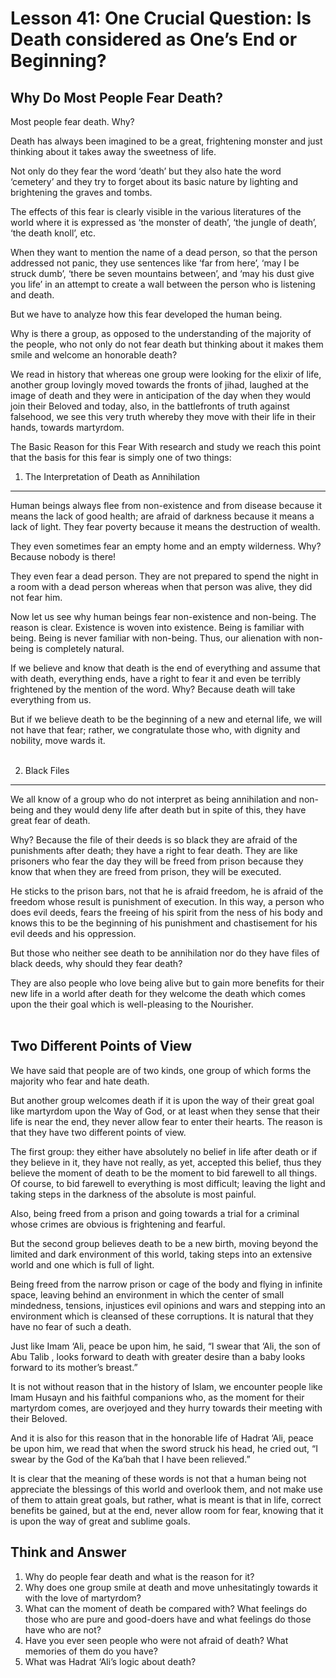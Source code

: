 Lesson 41: One Crucial Question: Is Death considered as One’s End or Beginning?
===============================================================================

Why Do Most People Fear Death?
------------------------------

Most people fear death. Why?

Death has always been imagined to be a great, frightening monster and
just thinking about it takes away the sweetness of life.

Not only do they fear the word ‘death’ but they also hate the word
‘cemetery’ and they try to forget about its basic nature by lighting and
brightening the graves and tombs.

The effects of this fear is clearly visible in the various literatures
of the world where it is expressed as ‘the monster of death’, ‘the
jungle of death’, ‘the death knoll’, etc.

When they want to mention the name of a dead person, so that the person
addressed not panic, they use sentences like ‘far from here’, ‘may I be
struck dumb’, ‘there be seven mountains between’, and ‘may his dust give
you life’ in an attempt to create a wall between the person who is
listening and death.

But we have to analyze how this fear developed the human being.

Why is there a group, as opposed to the understanding of the majority of
the people, who not only do not fear death but thinking about it makes
them smile and welcome an honorable death?

We read in history that whereas one group were looking for the elixir of
life, another group lovingly moved towards the fronts of jihad, laughed
at the image of death and they were in anticipation of the day when they
would join their Beloved and today, also, in the battlefronts of truth
against falsehood, we see this very truth whereby they move with their
life in their hands, towards martyrdom.

The Basic Reason for this Fear With research and study we reach this
point that the basis for this fear is simply one of two things:

1. The Interpretation of Death as Annihilation
----------------------------------------------

Human beings always flee from non-existence and from disease because it
means the lack of good health; are afraid of darkness because it means a
lack of light. They fear poverty because it means the destruction of
wealth.

They even sometimes fear an empty home and an empty wilderness. Why?
Because nobody is there!

They even fear a dead person. They are not prepared to spend the night
in a room with a dead person whereas when that person was alive, they
did not fear him.

Now let us see why human beings fear non-existence and non-being. The
reason is clear. Existence is woven into existence. Being is familiar
with being. Being is never familiar with non-being. Thus, our alienation
with non-being is completely natural.

If we believe and know that death is the end of everything and assume
that with death, everything ends, have a right to fear it and even be
terribly frightened by the mention of the word. Why? Because death will
take everything from us.

But if we believe death to be the beginning of a new and eternal life,
we will not have that fear; rather, we congratulate those who, with
dignity and nobility, move wards it.  
  

2. Black Files
--------------

We all know of a group who do not interpret as being annihilation and
non-being and they would deny life after death but in spite of this,
they have great fear of death.

Why? Because the file of their deeds is so black they are afraid of the
punishments after death; they have a right to fear death. They are like
prisoners who fear the day they will be freed from prison because they
know that when they are freed from prison, they will be executed.

He sticks to the prison bars, not that he is afraid freedom, he is
afraid of the freedom whose result is punishment of execution. In this
way, a person who does evil deeds, fears the freeing of his spirit from
the ness of his body and knows this to be the beginning of his
punishment and chastisement for his evil deeds and his oppression.

But those who neither see death to be annihilation nor do they have
files of black deeds, why should they fear death?

They are also people who love being alive but to gain more benefits for
their new life in a world after death for they welcome the death which
comes upon the their goal which is well-pleasing to the Nourisher.  
  

Two Different Points of View
----------------------------

We have said that people are of two kinds, one group of which forms the
majority who fear and hate death.

But another group welcomes death if it is upon the way of their great
goal like martyrdom upon the Way of God, or at least when they sense
that their life is near the end, they never allow fear to enter their
hearts. The reason is that they have two different points of view.

The first group: they either have absolutely no belief in life after
death or if they believe in it, they have not really, as yet, accepted
this belief, thus they believe the moment of death to be the moment to
bid farewell to all things. Of course, to bid farewell to everything is
most difficult; leaving the light and taking steps in the darkness of
the absolute is most painful.

Also, being freed from a prison and going towards a trial for a criminal
whose crimes are obvious is frightening and fearful.

But the second group believes death to be a new birth, moving beyond the
limited and dark environment of this world, taking steps into an
extensive world and one which is full of light.

Being freed from the narrow prison or cage of the body and flying in
infinite space, leaving behind an environment in which the center of
small mindedness, tensions, injustices evil opinions and wars and
stepping into an environment which is cleansed of these corruptions. It
is natural that they have no fear of such a death.

Just like Imam ‘Ali, peace be upon him, he said, “I swear that ‘Ali, the
son of Abu Talib , looks forward to death with greater desire than a
baby looks forward to its mother’s breast.”

It is not without reason that in the history of Islam, we encounter
people like Imam Husayn and his faithful companions who, as the moment
for their martyrdom comes, are overjoyed and they hurry towards their
meeting with their Beloved.

And it is also for this reason that in the honorable life of Hadrat
‘Ali, peace be upon him, we read that when the sword struck his head, he
cried out, “I swear by the God of the Ka’bah that I have been relieved.”

It is clear that the meaning of these words is not that a human being
not appreciate the blessings of this world and overlook them, and not
make use of them to attain great goals, but rather, what is meant is
that in life, correct benefits be gained, but at the end, never allow
room for fear, knowing that it is upon the way of great and sublime
goals.

Think and Answer
----------------

1. Why do people fear death and what is the reason for it?  
 2. Why does one group smile at death and move unhesitatingly towards it
with the love of martyrdom?  
 3. What can the moment of death be compared with? What feelings do
those who are pure and good-doers have and what feelings do those have
who are not?  
 4. Have you ever seen people who were not afraid of death? What
memories of them do you have?  
 5. What was Hadrat ‘Ali’s logic about death?


